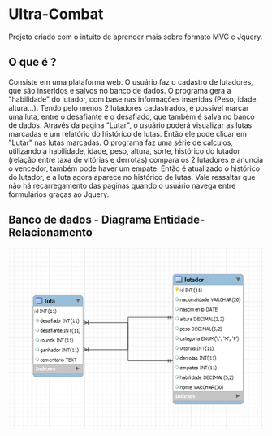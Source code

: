 # Ultra-Combat #
Projeto criado com o intuito de aprender mais sobre formato MVC e Jquery.

## O que é ? ##
  Consiste em uma plataforma web. O usuário faz o cadastro de lutadores, que são inseridos e salvos no banco de dados. O programa gera a "habilidade" do lutador, com base nas informações inseridas (Peso, idade, altura...).
  Tendo pelo menos 2 lutadores cadastrados, é possivel marcar uma luta, entre o desafiante e o desafiado, que também é salva no banco de dados.
  Através da pagina "Lutar", o usuário poderá visualizar as lutas marcadas e um relatório do histórico de lutas. 
  Então ele pode clicar em "Lutar" nas lutas marcadas. O programa faz uma série de calculos, utilizando a habilidade, idade, peso, altura, sorte, histórico do lutador (relação entre taxa de vitórias e derrotas) compara os 2 lutadores e anuncia o vencedor, também pode haver um empate.
  Então é atualizado o histórico do lutador, e a luta agora aparece no histórico de lutas.
  Vale ressaltar que não há recarregamento das paginas quando o usuário navega entre formulários graças ao Jquery.
 ## Banco de dados - Diagrama Entidade-Relacionamento
 ![Diagrama Entidade-Relacionamento](https://github.com/PedroGuilhermeBarauna/Ultra-Combat/blob/main/img/Banco.PNG)
